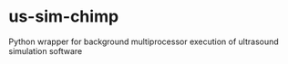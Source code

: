 # us-sim-chimp
Python wrapper for background multiprocessor execution of ultrasound simulation software
